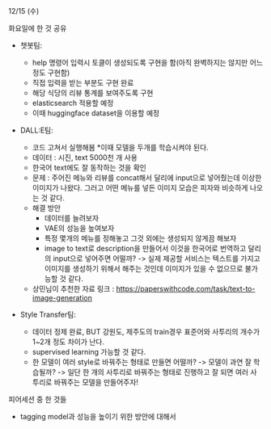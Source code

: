 12/15 (수)


화요일에 한 것 공유

- 챗봇팀: 
  - help 명령어 입력시 토클이 생성되도록 구현을 함(아직 완벽하지는 않지만 어느정도 구현함)
  - 직접 입력을 받는 부분도 구현 완료
  - 해당 식당의 리뷰 통계를 보여주도록 구현
  - elasticsearch 적용할 예정
  - 이때 huggingface dataset을 이용할 예정
  
- DALL:E팀:
  - 코드 고쳐서 실행해봄
  *이때 모델을 두개를 학습시켜야 된다.
  - 데이터 : 시진, text 5000천 개 사용
  - 한국어 text에도 잘 동작하는 것을 확인
  - 문제 : 주어진 메뉴와 리뷰를 concat해서 달리에 input으로 넣어줬는데 이상한 이미지가 나왔다. 그러고 어떤 메뉴를 넣든 이미지 모습은 피자와 비슷하게 나오는 것 같다.
  - 해결 방안
    - 데이터를 늘려보자
    - VAE의 성능을 높여보자
    - 특정 몇개의 메뉴를 정해놓고 그것 외에는 생성되지 않게끔 해보자
    - image to text로 description을 만들어서 이것을 한국어로 번역하고 달리의 input으로 넣어주면 어떨까? -> 실제 제공할 서비스는 텍스트를 가지고 이미지를 생성하기 위해서 해주는 것인데 이미지가 있을 수 없으므로 불가능할 것 같다.
  - 상민님이 추천한 자료 링크 : https://paperswithcode.com/task/text-to-image-generation
  
  
- Style Transfer팀: 
  - 데이터 정제 완료, BUT 강원도, 제주도의 train경우 표준어와 사투리의 개수가 1~2개 정도 차이가 난다.
  - supervised learning 가능할 것 같다. 
  - 한 모델이 여러 style로 바꿔주는 형태로 만들면 어떨까? -> 모델이 과연 잘 학습될까? -> 일단 한 개의 사투리로 바꿔주는 형태로 진행하고 잘 되면 여러 사투리로 바꿔주는 모델을 만들어주자!

피어세션 중 한 것들
  - tagging model과 성능을 높이기 위한 방안에 대해서 

